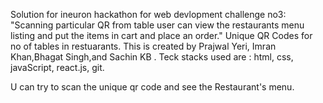 Solution for ineuron hackathon for web devlopment challenge no3:
"Scanning particular QR from table user can view the restaurants menu listing and put the items in cart and place an order."
Unique QR Codes for no of tables in restuarants.
This is created by Prajwal Yeri, Imran Khan,Bhagat Singh,and Sachin KB .
 Teck stacks used are :
              html,
              css,
              javaScript,
              react.js,
              git.

U can  try to scan the unique qr code and see the Restaurant's menu.               
